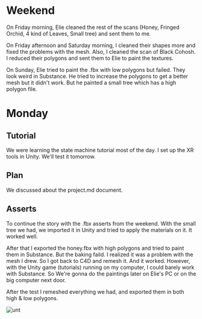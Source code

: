 # Weekend
On Friday morning, Elie cleaned the rest of the scans (Honey, Fringed Orchid, 4 kind of Leaves, Small tree) and sent them to me. 

On Friday afternoon and Saturday morning, I cleaned their shapes more and fixed the problems with the mesh. Also, I cleaned the scan of Black Cohosh. I reduced their polygons and sent them to Elie to paint the textures.

On Sunday, Elie tried to paint the .fbx with low polygons but failed. They look weird in Substance. He tried to increase the polygons to get a better mesh but it didn't work. But he painted a small tree which has a high polygon file.

# Monday
## Tutorial
We were learning the state machine tutorial most of the day.
I set up the XR tools in Unity. We'll test it tomorrow.

## Plan
We discussed about the project.md document.

## Asserts
To continue the story with the .fbx asserts from the weekend. With the small tree we had, we imported it in Unity and tried to apply the materials on it. It worked well. 

After that I exported the honey.fbx with high polygons and tried to paint them in Substance. But the baking faild. I realized it was a problem with the mesh I drew. So I got back to C4D and remesh it. And it worked. However, with the Unity game (tutorials) running on my computer, I could barely work with Substance. So We're gonna do the paintings later on Elie's PC or on the big computer next door. 

After the test I remeshed everything we had, and exported them in both high & low polygons.

![unt](images/unity4.jpg)

